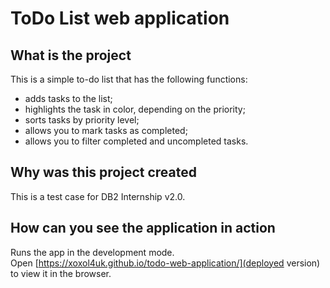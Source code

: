 # ToDo List web application

## What is the project

This is a simple to-do list that has the following functions:

- adds tasks to the list;
- highlights the task in color, depending on the priority;
- sorts tasks by priority level;
- allows you to mark tasks as completed;
- allows you to filter completed and uncompleted tasks.

## Why was this project created

This is a test case for DB2 Internship v2.0.


## How can you see the application in action

Runs the app in the development mode.\
Open [https://xoxol4uk.github.io/todo-web-application/](deployed version) to view it in the browser.
